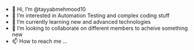 - 👋 Hi, I’m @tayyabmehmood10
- 👀 I’m interested in Automation Testing and complex coding stuff
- 🌱 I’m currently learning new and advanced technologies
- 💞️ I’m looking to collaborate on different members to acheive something new
- 📫 How to reach me ...

<!---
tayyabmehmood10/tayyabmehmood10 is a ✨ special ✨ repository because its `README.md` (this file) appears on your GitHub profile.
You can click the Preview link to take a look at your changes.
--->
